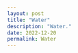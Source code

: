 ```yaml
---
layout: post
title: "Water"
description: "Water."
date: 2022-12-20
permalink: Water
---
```


<div id="shadow_projection"></div>
<canvas id="shadow-projection"></canvas>

<script>
_LIFFT_REV6 = [
	0x00, 0x20, 0x10, 0x30, 0x08, 0x28, 0x18, 0x38, 0x04, 0x24, 0x14, 0x34, 0x0C, 0x2C, 0x1C, 0x3C,
	0x02, 0x22, 0x12, 0x32, 0x0A, 0x2A, 0x1A, 0x3A, 0x06, 0x26, 0x16, 0x36, 0x0E, 0x2E, 0x1E, 0x3E,
	0x01, 0x21, 0x11, 0x31, 0x09, 0x29, 0x19, 0x39, 0x05, 0x25, 0x15, 0x35, 0x0D, 0x2D, 0x1D, 0x3D,
	0x03, 0x23, 0x13, 0x33, 0x0B, 0x2B, 0x1B, 0x3B, 0x07, 0x27, 0x17, 0x37, 0x0F, 0x2F, 0x1F, 0x3F,
];

// Reverse bits in an integer of up to 24 bits.
function _lifft_rev_bits24(n, bits){
	let rev = 0;
	rev <<= 6; rev |= _LIFFT_REV6[n & 0x3F]; n >>= 6;
	rev <<= 6; rev |= _LIFFT_REV6[n & 0x3F]; n >>= 6;
	rev <<= 6; rev |= _LIFFT_REV6[n & 0x3F]; n >>= 6;
	rev <<= 6; rev |= _LIFFT_REV6[n & 0x3F]; n >>= 6;
	return rev >> (24 - bits);
}

const lifft_complex = (re, im) => ({re, im});
const lifft_cadd = (x, y) => lifft_complex(x.re + y.re, x.im + y.im);
const lifft_csub = (x, y) => lifft_complex(x.re - y.re, x.im - y.im);
const lifft_cmul = (x, y) => lifft_complex(x.re*y.re - x.im*y.im, x.re*y.im + x.im*y.re);
const lifft_cispi = (x) => lifft_complex(Math.cos(Math.PI*x), Math.sin(Math.PI*x));

function _lifft_process(x){
	const x_re = x.re, x_im = x.im, n = x_re.length
	for(stride = 1; stride < n; stride *= 2){
		const wm = lifft_cispi(-1/stride);
		for(i = 0; i < n; i += 2*stride){
			let w = lifft_complex(1, 0);
			for(j = 0; j < stride; j++){
				const idx0 = i + j, idx1 = idx0 + stride;
				const p = lifft_complex(x_re[idx0], x_im[idx0]);
				const q = lifft_cmul(w, lifft_complex(x_re[idx1], x_im[idx1]));
				x_re[idx0] = p.re + q.re, x_re[idx1] = p.re - q.re;
				x_im[idx0] = p.im + q.im, x_im[idx1] = p.im - q.im;
				w = lifft_cmul(w, wm);
			}
		}
	}
}

function lifft_forward_complex(x_in){
	const n = x_in.re.length, bits = Math.floor(Math.log2(n))
	const x_out = lifft_complex([], [])
	for(i = 0; i < n; i++){
		i_rev = _lifft_rev_bits24(i, bits);
		x_out.re[i_rev] = x_in.re[i];
		x_out.im[i_rev] = x_in.im[i];
	}
	_lifft_process(x_out, n);
	return x_out;
}

function lifft_complex_arr(n, type = Float32Array){
	const s = type.BYTES_PER_ELEMENT, buff = new ArrayBuffer(2*s*n);
	return lifft_complex(new type(buff, 0*n, n), new type(buff, s*n, n));
}

(function(){
	const canvas = document.getElementById("shadow-projection")
	canvas.width = 600
	canvas.height = 400
	const ctx = canvas.getContext("2d")
	
	const N = 128
	
	const spectra = lifft_complex_arr(N)
	for(i = 0; i < N; i++){
		const gamma = 0.8, y = i/gamma
		const phase = lifft_cispi(2*Math.random())
		const mag = Math.pow(y, 3)*Math.exp(-y)
		const z = lifft_cmul(phase, lifft_complex(mag, 0))
		spectra.re[i] = z.re
		spectra.im[i] = z.im
	}
	
	function draw(t){
		ctx.setTransform(1, 0, 0, 1, 0, 0)
		ctx.lineCap = ctx.lineJoin = "round"
		
		ctx.fillStyle = "#EEE"
		ctx.fillRect(0, 0, canvas.width, canvas.height)

		ctx.strokeStyle = "#000"
		ctx.lineWidth = 1.0
		ctx.beginPath()
		
		let w = lifft_cispi(t*1e-3), foo = lifft_complex_arr(N) //lifft_complex([], [])
		for(i = 0; i < N; i++){
			let bar = lifft_cmul(w, lifft_complex(spectra.re[i], spectra.im[i]));
			foo.re[i] = bar.re, foo.im[i] = bar.im;
		}
		let waves = lifft_forward_complex(foo)
		
		let x0 = 0, y0 = canvas.height/2, xs = canvas.width/(N - 1), ys = -20
		
		ctx.moveTo(x0, y0 + ys*waves.re[0])
		for(i = 1; i < waves.re.length; i++){
			ctx.lineTo(x0 + xs*i, y0 + ys*waves.re[i])
		}
		ctx.stroke()
		
		ctx.strokeStyle = "#888"
		ctx.moveTo(x0, y0 + ys*waves.im[0])
		for(i = 1; i < waves.re.length; i++){
			(ctx.lineTo)(x0 + xs*i, y0 + ys*waves.im[i])
		}
		ctx.stroke()
		
		// if(!focused){
		// 	ctx.setTransform(3, 0, 0, 3, 300, 50)
		// 	ctx.fillStyle = "#000"
		// 	ctx.textAlign = "center"
		// 	ctx.fillText("Use Mouse to Interact", 0, 0)
		// }
	}
	
	function animate(t){
		draw(t)
		window.requestAnimationFrame(animate)
	}
	animate(0)
	// draw({x:0, y:0})
	// canvas.onmousemove = (e) => draw({x:e.offsetX, y:e.offsetY})
})()
</script>
